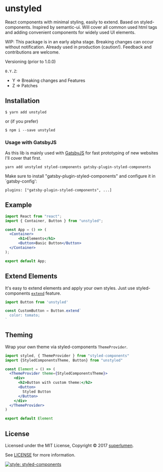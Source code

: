 # unstyled

React components with minimal styling, easily to extend. Based on styled-components. Inspired by semantic-ui. Will cover all common used html tags and adding convenient components for widely used UI elements.  

WIP: This package is in an early alpha stage. Breaking changes can occur without notification. Already used in production (caution!). Feedback and contributions are welcome.

Versioning (prior to 1.0.0)

`0.Y.Z`: 
* Y => Breaking changes and Features
* Z => Patches 


## Installation

```shell
$ yarn add unstyled
```

or (if you prefer)

```shell
$ npm i --save unstyled
```

### Usage with GatsbyJS
As this lib is mainly used with [GatsbyJS](https://www.gatsbyjs.org) for fast prototyping of new websites I'll cover that first.

```yarn add unstyled styled-components gatsby-plugin-styled-components```


Make sure to install "gatsby-plugin-styled-components" and configure it in
`gatsby-config': 

```plugins: ["gatsby-plugin-styled-components", ...]```

## Example

```jsx harmony
import React from "react";
import { Container, Button } from "unstyled";

const App = () => (
  <Container>
      <h1>Elements</h1>
      <Button>Basic Button</Button>
  </Container>
);

export default App;
```

## Extend Elements

It's easy to extend elements and apply your own styles.
Just use styled-components
[`extend`](https://www.styled-components.com/docs/basics#extending-styles) feature.

```jsx harmony
import Button from 'unstyled'

const CustomButton = Button.extend`
  color: tomato;
`
```

## Theming

Wrap your own theme via styled-components `ThemeProvider`.

```jsx harmony
import styled, { ThemeProvider } from "styled-components"
import {StyledComponentsTheme, Button} from "unstyled"

const Element = () => (
  <ThemeProvider theme={StyledComponentsTheme}>
    <div>
      <h2>Button with custom theme:</h2>
      <Button>
        Styled Button
      </Button>
    </div>
  </ThemeProvider>
)

export default Element
```

## License

Licensed under the MIT License,
Copyright © 2017 [superlumen](https://superlumen.io).

See [LICENSE](./LICENSE) for more information.

[![style: styled-components](https://img.shields.io/badge/style-%F0%9F%92%85%20styled--components-orange.svg?colorB=daa357&colorA=db748e)](https://github.com/styled-components/styled-components)
